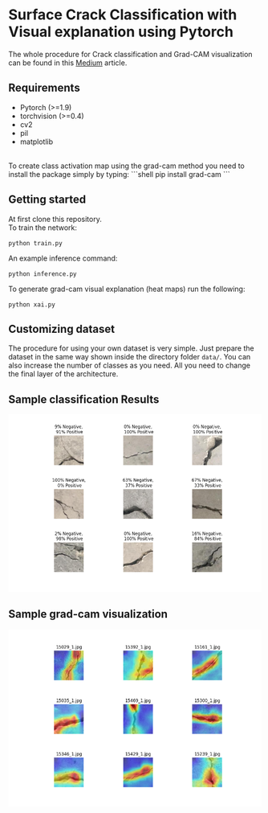 # Surface Crack Classification with Visual explanation using Pytorch

The whole procedure for Crack classification and Grad-CAM visualization can be found in this <a href="https://medium.com/@raju.monjurulkarim/tutorial-on-surface-crack-classification-with-visual-explanation-part-1-14542d2ea7ac"> Medium</a> article.</p> 

## Requirements
- Pytorch (>=1.9)
- torchvision (>=0.4)
- cv2
- pil
- matplotlib
<br>
To create class activation map using the grad-cam method you need to install the package simply by typing:
```shell
pip install grad-cam
```

## Getting started
At first clone this repository. <br>
To train the network:
```shell
python train.py
```
An example inference command:
```shell
python inference.py
```
To generate grad-cam visual explanation (heat maps) run the following:
```shell
python xai.py
```

## Customizing dataset
The procedure for using your own dataset is very simple. Just prepare the dataset in the same way shown inside the directory folder `data/`. You can also increase the number of classes as you need. All you need to change the final layer of the architecture.

## Sample classification Results
<div align=center>
  <img src="temp.png" alt="Visualization Demo" width="800"/>
</div>

## Sample grad-cam visualization
<div align=center>
  <img src="gradcam.png" alt="Visualization grad-cam" width="800"/>
</div>
